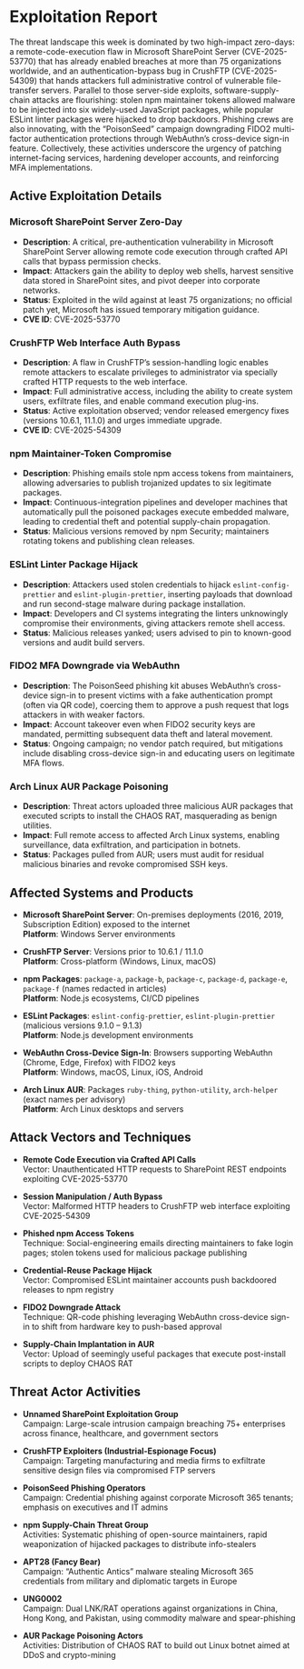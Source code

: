 # Exploitation Report

The threat landscape this week is dominated by two high-impact zero-days: a remote-code-execution flaw in Microsoft SharePoint Server (CVE-2025-53770) that has already enabled breaches at more than 75 organizations worldwide, and an authentication-bypass bug in CrushFTP (CVE-2025-54309) that hands attackers full administrative control of vulnerable file-transfer servers. Parallel to those server-side exploits, software-supply-chain attacks are flourishing: stolen npm maintainer tokens allowed malware to be injected into six widely-used JavaScript packages, while popular ESLint linter packages were hijacked to drop backdoors. Phishing crews are also innovating, with the “PoisonSeed” campaign downgrading FIDO2 multi-factor authentication protections through WebAuthn’s cross-device sign-in feature. Collectively, these activities underscore the urgency of patching internet-facing services, hardening developer accounts, and reinforcing MFA implementations.

## Active Exploitation Details

### Microsoft SharePoint Server Zero-Day
- **Description**: A critical, pre-authentication vulnerability in Microsoft SharePoint Server allowing remote code execution through crafted API calls that bypass permission checks.
- **Impact**: Attackers gain the ability to deploy web shells, harvest sensitive data stored in SharePoint sites, and pivot deeper into corporate networks.
- **Status**: Exploited in the wild against at least 75 organizations; no official patch yet, Microsoft has issued temporary mitigation guidance.
- **CVE ID**: CVE-2025-53770

### CrushFTP Web Interface Auth Bypass
- **Description**: A flaw in CrushFTP’s session-handling logic enables remote attackers to escalate privileges to administrator via specially crafted HTTP requests to the web interface.
- **Impact**: Full administrative access, including the ability to create system users, exfiltrate files, and enable command execution plug-ins.
- **Status**: Active exploitation observed; vendor released emergency fixes (versions 10.6.1, 11.1.0) and urges immediate upgrade.
- **CVE ID**: CVE-2025-54309

### npm Maintainer-Token Compromise
- **Description**: Phishing emails stole npm access tokens from maintainers, allowing adversaries to publish trojanized updates to six legitimate packages.
- **Impact**: Continuous-integration pipelines and developer machines that automatically pull the poisoned packages execute embedded malware, leading to credential theft and potential supply-chain propagation.
- **Status**: Malicious versions removed by npm Security; maintainers rotating tokens and publishing clean releases.

### ESLint Linter Package Hijack
- **Description**: Attackers used stolen credentials to hijack `eslint-config-prettier` and `eslint-plugin-prettier`, inserting payloads that download and run second-stage malware during package installation.
- **Impact**: Developers and CI systems integrating the linters unknowingly compromise their environments, giving attackers remote shell access.
- **Status**: Malicious releases yanked; users advised to pin to known-good versions and audit build servers.

### FIDO2 MFA Downgrade via WebAuthn
- **Description**: The PoisonSeed phishing kit abuses WebAuthn’s cross-device sign-in to present victims with a fake authentication prompt (often via QR code), coercing them to approve a push request that logs attackers in with weaker factors.
- **Impact**: Account takeover even when FIDO2 security keys are mandated, permitting subsequent data theft and lateral movement.
- **Status**: Ongoing campaign; no vendor patch required, but mitigations include disabling cross-device sign-in and educating users on legitimate MFA flows.

### Arch Linux AUR Package Poisoning
- **Description**: Threat actors uploaded three malicious AUR packages that executed scripts to install the CHAOS RAT, masquerading as benign utilities.
- **Impact**: Full remote access to affected Arch Linux systems, enabling surveillance, data exfiltration, and participation in botnets.
- **Status**: Packages pulled from AUR; users must audit for residual malicious binaries and revoke compromised SSH keys.

## Affected Systems and Products

- **Microsoft SharePoint Server**: On-premises deployments (2016, 2019, Subscription Edition) exposed to the internet  
  **Platform**: Windows Server environments

- **CrushFTP Server**: Versions prior to 10.6.1 / 11.1.0  
  **Platform**: Cross-platform (Windows, Linux, macOS)

- **npm Packages**: `package-a`, `package-b`, `package-c`, `package-d`, `package-e`, `package-f` (names redacted in articles)  
  **Platform**: Node.js ecosystems, CI/CD pipelines

- **ESLint Packages**: `eslint-config-prettier`, `eslint-plugin-prettier` (malicious versions 9.1.0 – 9.1.3)  
  **Platform**: Node.js development environments

- **WebAuthn Cross-Device Sign-In**: Browsers supporting WebAuthn (Chrome, Edge, Firefox) with FIDO2 keys  
  **Platform**: Windows, macOS, Linux, iOS, Android

- **Arch Linux AUR**: Packages `ruby-thing`, `python-utility`, `arch-helper` (exact names per advisory)  
  **Platform**: Arch Linux desktops and servers

## Attack Vectors and Techniques

- **Remote Code Execution via Crafted API Calls**  
  Vector: Unauthenticated HTTP requests to SharePoint REST endpoints exploiting CVE-2025-53770

- **Session Manipulation / Auth Bypass**  
  Vector: Malformed HTTP headers to CrushFTP web interface exploiting CVE-2025-54309

- **Phished npm Access Tokens**  
  Technique: Social-engineering emails directing maintainers to fake login pages; stolen tokens used for malicious package publishing

- **Credential-Reuse Package Hijack**  
  Vector: Compromised ESLint maintainer accounts push backdoored releases to npm registry

- **FIDO2 Downgrade Attack**  
  Technique: QR-code phishing leveraging WebAuthn cross-device sign-in to shift from hardware key to push-based approval

- **Supply-Chain Implantation in AUR**  
  Vector: Upload of seemingly useful packages that execute post-install scripts to deploy CHAOS RAT

## Threat Actor Activities

- **Unnamed SharePoint Exploitation Group**  
  Campaign: Large-scale intrusion campaign breaching 75+ enterprises across finance, healthcare, and government sectors

- **CrushFTP Exploiters (Industrial-Espionage Focus)**  
  Campaign: Targeting manufacturing and media firms to exfiltrate sensitive design files via compromised FTP servers

- **PoisonSeed Phishing Operators**  
  Campaign: Credential phishing against corporate Microsoft 365 tenants; emphasis on executives and IT admins

- **npm Supply-Chain Threat Group**  
  Activities: Systematic phishing of open-source maintainers, rapid weaponization of hijacked packages to distribute info-stealers

- **APT28 (Fancy Bear)**  
  Campaign: “Authentic Antics” malware stealing Microsoft 365 credentials from military and diplomatic targets in Europe

- **UNG0002**  
  Campaign: Dual LNK/RAT operations against organizations in China, Hong Kong, and Pakistan, using commodity malware and spear-phishing

- **AUR Package Poisoning Actors**  
  Activities: Distribution of CHAOS RAT to build out Linux botnet aimed at DDoS and crypto-mining

